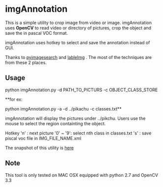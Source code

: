 # imgAnnotation
This is a simple utility to crop image from video or image. imgAnnotation uses **OpenCV** to read video or directory of pictures, crop the object and save the in pascal VOC format.

imgAnnotation uses hotkey to select and save the annotation instead of GUI.

Thanks to [pyimagesearch](https://www.pyimagesearch.com/) and [lableImg](https://github.com/tzutalin/labelImg) . The most of the techniques are from these 2 places.

## Usage
python imgAnnotation.py -d PATH_TO_PICTURS -c OBJECT_CLASS_STORE

**for ex:
  
  python imgAnnotation.py -a -d ../pikachu -c classes.txt**
  
  imgAnnotation will display the pictures under ../pikchu. Users use the mouse to select the region containting the object.
  
  Hotkey
    'n' : next picture
    '0' ~ '9': select nth class in classes.txt
    's' : save piscal voc file in IMG_FILE_NAME.xml

The snapshot of this utility is [here](https://goo.gl/gvv8rX)

## Note
This tool is only tested on MAC OSX equipped with python 2.7 and OpenCV 3.3
